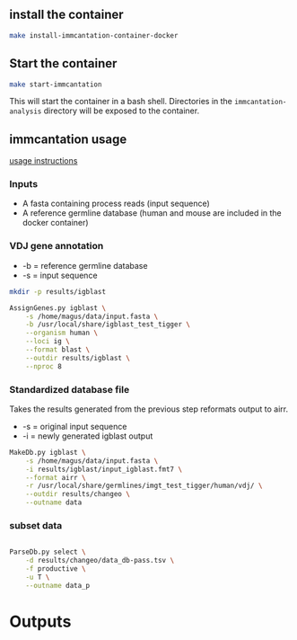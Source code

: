 ## install the container

```bash
make install-immcantation-container-docker
```

## Start the container

```bash
make start-immcantation
```

This will start the container in a bash shell. Directories in the `immcantation-analysis` directory will
be exposed to the container.

## immcantation usage

[usage instructions](https://immcantation.readthedocs.io/en/stable/getting_started/intro-lab.html)

### Inputs

- A fasta containing process reads (input sequence)
- A reference germline database (human and mouse are included in the docker container)

### VDJ gene annotation

- -b = reference germline database
- -s = input sequence

```bash
mkdir -p results/igblast

AssignGenes.py igblast \
    -s /home/magus/data/input.fasta \
    -b /usr/local/share/igblast_test_tigger \
    --organism human \
    --loci ig \
    --format blast \
    --outdir results/igblast \
    --nproc 8

```

### Standardized database file

Takes the results generated from the previous step reformats output to airr.

- -s = original input sequence
- -i = newly generated igblast output

```bash
MakeDb.py igblast \
    -s /home/magus/data/input.fasta \
    -i results/igblast/input_igblast.fmt7 \
    --format airr \
    -r /usr/local/share/germlines/imgt_test_tigger/human/vdj/ \
    --outdir results/changeo \
    --outname data
```

### subset data

```bash

ParseDb.py select \
    -d results/changeo/data_db-pass.tsv \
    -f productive \
    -u T \
    --outname data_p
```

# Outputs


